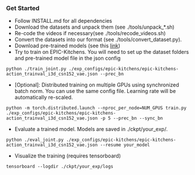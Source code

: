 ### Get Started
- Follow INSTALL.md for all dependencies
- Download the datasets and unpack them (see ./tools/unpack_*.sh)
- Re-code the videos if necessary(see ./tools/recode_videos.sh)
- Convert the datasets into our format (see ./tools/convert_dataset.py). 
- Download pre-trained models (see this [link](https://drive.google.com/drive/folders/1CYWAwoOYRrub9HTSrcpxLpi4Hb7l_vRQ?usp=sharing))
- Try to train on EPIC-Kitchens. You will need to set up the dataset folders and pre-trained model file in the json config
```shell
python ./train_joint.py ./exp_configs/epic-kitchens/epic-kitchens-action_trainval_i3d_csn152_vae.json --prec_bn
```
- [Optional]: Distributed training on multiple GPUs using synchronized batch norm. You can use the same config file. Learning rate will be automatically re-scaled.
```shell
python -m torch.distributed.launch --nproc_per_node=NUM_GPUS train.py ./exp_configs/epic-kitchens/epic-kitchens-action_trainval_i3d_csn152_vae.json -p 5 --prec_bn --sync_bn
```
- Evaluate a trained model. Models are saved in ./ckpt/your_exp/.
```shell
python ./eval_joint.py ./exp_configs/epic-kitchens/epic-kitchens-action_trainval_i3d_csn152_vae.json --resume your_model
```
- Visualize the training (requires tensorboard)
```shell
tensorboard --logdir ./ckpt/your_exp/logs
```

